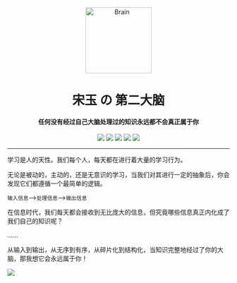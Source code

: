 <div align="center">

  <img src="https://cdn.jsdelivr.net/gh/sun0225SUN/Brain/src/.vuepress/public/assets/images/logo.png" alt="Brain" width="150" />

  <h1>宋玉 の 第二大脑</h1>

  <h4>任何没有经过自己大脑处理过的知识永远都不会真正属于你</h4>

  <img src="https://wakatime.com/badge/user/42d0678c-368b-448b-9a77-5d21c5b55352/project/e45565e9-6bc6-46c2-aec9-0d7620137253.svg" />
  <img src="https://img.shields.io/github/stars/sun0225SUN/Brain?style=plastic" />
  <img src="https://img.shields.io/github/forks/sun0225SUN/Brain?style=plastic" />
  <img src="https://img.shields.io/github/license/sun0225SUN/Brain?style=plastic" />
  <img src="https://img.shields.io/github/last-commit/sun0225SUN/Brain?style=plastic" />

</div>

---

学习是人的天性。我们每个人，每天都在进行着大量的学习行为。

无论是被动的，主动的，还是无意识的学习，当我们对其进行一定的抽象后，你会发现它们都遵循一个最简单的逻辑。

`输入信息`——>`处理信息`——>`输出信息`

在信息时代，我们每天都会接收到无比庞大的信息，但究竟哪些信息真正内化成了我们自己的知识呢？

......

从输入到输出，从无序到有序，从碎片化到结构化，当知识完整地经过了你的大脑，那我想它会永远属于你！

![](https://repobeats.axiom.co/api/embed/257eac0553b07078702518d52bc7431988f6f446.svg)

